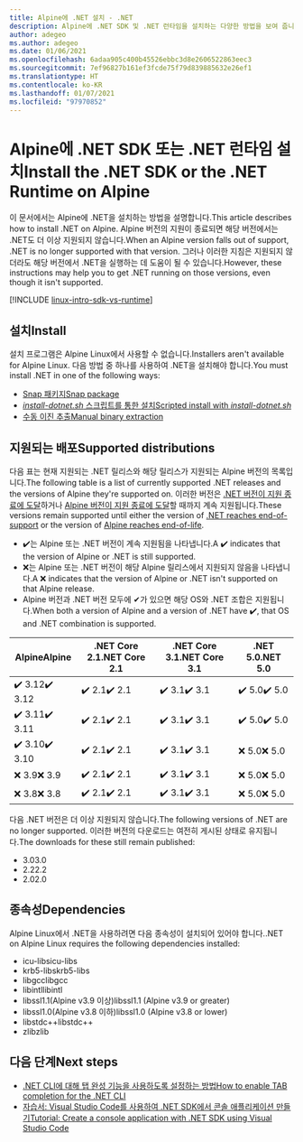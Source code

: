 ```yaml
---
title: Alpine에 .NET 설치 - .NET
description: Alpine에 .NET SDK 및 .NET 런타임을 설치하는 다양한 방법을 보여 줍니다.
author: adegeo
ms.author: adegeo
ms.date: 01/06/2021
ms.openlocfilehash: 6adaa905c400b45526ebbc3d8e2606522863eec3
ms.sourcegitcommit: 7ef96827b161ef3fcde75f79d839885632e26ef1
ms.translationtype: HT
ms.contentlocale: ko-KR
ms.lasthandoff: 01/07/2021
ms.locfileid: "97970852"
---
```

# <a name="install-the-net-sdk-or-the-net-runtime-on-alpine"></a><span data-ttu-id="31670-103">Alpine에 .NET SDK 또는 .NET 런타임 설치</span><span class="sxs-lookup"><span data-stu-id="31670-103">Install the .NET SDK or the .NET Runtime on Alpine</span></span>

<span data-ttu-id="31670-104">이 문서에서는 Alpine에 .NET을 설치하는 방법을 설명합니다.</span><span class="sxs-lookup"><span data-stu-id="31670-104">This article describes how to install .NET on Alpine.</span></span> <span data-ttu-id="31670-105">Alpine 버전의 지원이 종료되면 해당 버전에서는 .NET도 더 이상 지원되지 않습니다.</span><span class="sxs-lookup"><span data-stu-id="31670-105">When an Alpine version falls out of support, .NET is no longer supported with that version.</span></span> <span data-ttu-id="31670-106">그러나 이러한 지침은 지원되지 않더라도 해당 버전에서 .NET을 실행하는 데 도움이 될 수 있습니다.</span><span class="sxs-lookup"><span data-stu-id="31670-106">However, these instructions may help you to get .NET running on those versions, even though it isn't supported.</span></span>

[!INCLUDE [linux-intro-sdk-vs-runtime](includes/linux-intro-sdk-vs-runtime.md)]

## <a name="install"></a><span data-ttu-id="31670-107">설치</span><span class="sxs-lookup"><span data-stu-id="31670-107">Install</span></span>

<span data-ttu-id="31670-108">설치 프로그램은 Alpine Linux에서 사용할 수 없습니다.</span><span class="sxs-lookup"><span data-stu-id="31670-108">Installers aren't available for Alpine Linux.</span></span> <span data-ttu-id="31670-109">다음 방법 중 하나를 사용하여 .NET을 설치해야 합니다.</span><span class="sxs-lookup"><span data-stu-id="31670-109">You must install .NET in one of the following ways:</span></span>

- [<span data-ttu-id="31670-110">Snap 패키지</span><span class="sxs-lookup"><span data-stu-id="31670-110">Snap package</span></span>](linux-snap.md)
- [<span data-ttu-id="31670-111">_install-dotnet.sh_ 스크립트를 통한 설치</span><span class="sxs-lookup"><span data-stu-id="31670-111">Scripted install with _install-dotnet.sh_</span></span>](linux-scripted-manual.md#scripted-install)
- [<span data-ttu-id="31670-112">수동 이진 추출</span><span class="sxs-lookup"><span data-stu-id="31670-112">Manual binary extraction</span></span>](linux-scripted-manual.md#manual-install)

## <a name="supported-distributions"></a><span data-ttu-id="31670-113">지원되는 배포</span><span class="sxs-lookup"><span data-stu-id="31670-113">Supported distributions</span></span>

<span data-ttu-id="31670-114">다음 표는 현재 지원되는 .NET 릴리스와 해당 릴리스가 지원되는 Alpine 버전의 목록입니다.</span><span class="sxs-lookup"><span data-stu-id="31670-114">The following table is a list of currently supported .NET releases and the versions of Alpine they're supported on.</span></span> <span data-ttu-id="31670-115">이러한 버전은 [.NET 버전이 지원 종료에 도달](https://dotnet.microsoft.com/platform/support/policy/dotnet-core)하거나 [Alpine 버전이 지원 종료에 도달](https://wiki.alpinelinux.org/wiki/Alpine_Linux:Releases)할 때까지 계속 지원됩니다.</span><span class="sxs-lookup"><span data-stu-id="31670-115">These versions remain supported until either the version of [.NET reaches end-of-support](https://dotnet.microsoft.com/platform/support/policy/dotnet-core) or the version of [Alpine reaches end-of-life](https://wiki.alpinelinux.org/wiki/Alpine_Linux:Releases).</span></span>

- <span data-ttu-id="31670-116">✔️는 Alpine 또는 .NET 버전이 계속 지원됨을 나타냅니다.</span><span class="sxs-lookup"><span data-stu-id="31670-116">A ✔️ indicates that the version of Alpine or .NET is still supported.</span></span>
- <span data-ttu-id="31670-117">❌는 Alpine 또는 .NET 버전이 해당 Alpine 릴리스에서 지원되지 않음을 나타냅니다.</span><span class="sxs-lookup"><span data-stu-id="31670-117">A ❌ indicates that the version of Alpine or .NET isn't supported on that Alpine release.</span></span>
- <span data-ttu-id="31670-118">Alpine 버전과 .NET 버전 모두에 ✔가 있으면 해당 OS와 .NET 조합은 지원됩니다.</span><span class="sxs-lookup"><span data-stu-id="31670-118">When both a version of Alpine and a version of .NET have ✔️, that OS and .NET combination is supported.</span></span>

| <span data-ttu-id="31670-119">Alpine</span><span class="sxs-lookup"><span data-stu-id="31670-119">Alpine</span></span>  | <span data-ttu-id="31670-120">.NET Core 2.1</span><span class="sxs-lookup"><span data-stu-id="31670-120">.NET Core 2.1</span></span> | <span data-ttu-id="31670-121">.NET Core 3.1</span><span class="sxs-lookup"><span data-stu-id="31670-121">.NET Core 3.1</span></span> | <span data-ttu-id="31670-122">.NET 5.0</span><span class="sxs-lookup"><span data-stu-id="31670-122">.NET 5.0</span></span> |
|-------- |---------------|---------------|----------------|
| <span data-ttu-id="31670-123">✔️ 3.12</span><span class="sxs-lookup"><span data-stu-id="31670-123">✔️ 3.12</span></span> | <span data-ttu-id="31670-124">✔️ 2.1</span><span class="sxs-lookup"><span data-stu-id="31670-124">✔️ 2.1</span></span>        | <span data-ttu-id="31670-125">✔️ 3.1</span><span class="sxs-lookup"><span data-stu-id="31670-125">✔️ 3.1</span></span>        | <span data-ttu-id="31670-126">✔️ 5.0</span><span class="sxs-lookup"><span data-stu-id="31670-126">✔️ 5.0</span></span> |
| <span data-ttu-id="31670-127">✔️ 3.11</span><span class="sxs-lookup"><span data-stu-id="31670-127">✔️ 3.11</span></span> | <span data-ttu-id="31670-128">✔️ 2.1</span><span class="sxs-lookup"><span data-stu-id="31670-128">✔️ 2.1</span></span>        | <span data-ttu-id="31670-129">✔️ 3.1</span><span class="sxs-lookup"><span data-stu-id="31670-129">✔️ 3.1</span></span>        | <span data-ttu-id="31670-130">✔️ 5.0</span><span class="sxs-lookup"><span data-stu-id="31670-130">✔️ 5.0</span></span> |
| <span data-ttu-id="31670-131">✔️ 3.10</span><span class="sxs-lookup"><span data-stu-id="31670-131">✔️ 3.10</span></span> | <span data-ttu-id="31670-132">✔️ 2.1</span><span class="sxs-lookup"><span data-stu-id="31670-132">✔️ 2.1</span></span>        | <span data-ttu-id="31670-133">✔️ 3.1</span><span class="sxs-lookup"><span data-stu-id="31670-133">✔️ 3.1</span></span>        | <span data-ttu-id="31670-134">❌ 5.0</span><span class="sxs-lookup"><span data-stu-id="31670-134">❌ 5.0</span></span> |
| <span data-ttu-id="31670-135">❌ 3.9</span><span class="sxs-lookup"><span data-stu-id="31670-135">❌ 3.9</span></span>  | <span data-ttu-id="31670-136">✔️ 2.1</span><span class="sxs-lookup"><span data-stu-id="31670-136">✔️ 2.1</span></span>        | <span data-ttu-id="31670-137">✔️ 3.1</span><span class="sxs-lookup"><span data-stu-id="31670-137">✔️ 3.1</span></span>        | <span data-ttu-id="31670-138">❌ 5.0</span><span class="sxs-lookup"><span data-stu-id="31670-138">❌ 5.0</span></span> |
| <span data-ttu-id="31670-139">❌ 3.8</span><span class="sxs-lookup"><span data-stu-id="31670-139">❌ 3.8</span></span>  | <span data-ttu-id="31670-140">✔️ 2.1</span><span class="sxs-lookup"><span data-stu-id="31670-140">✔️ 2.1</span></span>        | <span data-ttu-id="31670-141">✔️ 3.1</span><span class="sxs-lookup"><span data-stu-id="31670-141">✔️ 3.1</span></span>        | <span data-ttu-id="31670-142">❌ 5.0</span><span class="sxs-lookup"><span data-stu-id="31670-142">❌ 5.0</span></span> |

<span data-ttu-id="31670-143">다음 .NET 버전은 더 이상 지원되지 않습니다.</span><span class="sxs-lookup"><span data-stu-id="31670-143">The following versions of .NET are no longer supported.</span></span> <span data-ttu-id="31670-144">이러한 버전의 다운로드는 여전히 게시된 상태로 유지됩니다.</span><span class="sxs-lookup"><span data-stu-id="31670-144">The downloads for these still remain published:</span></span>

- <span data-ttu-id="31670-145">3.0</span><span class="sxs-lookup"><span data-stu-id="31670-145">3.0</span></span>
- <span data-ttu-id="31670-146">2.2</span><span class="sxs-lookup"><span data-stu-id="31670-146">2.2</span></span>
- <span data-ttu-id="31670-147">2.0</span><span class="sxs-lookup"><span data-stu-id="31670-147">2.0</span></span>

## <a name="dependencies"></a><span data-ttu-id="31670-148">종속성</span><span class="sxs-lookup"><span data-stu-id="31670-148">Dependencies</span></span>

<span data-ttu-id="31670-149">Alpine Linux에서 .NET을 사용하려면 다음 종속성이 설치되어 있어야 합니다.</span><span class="sxs-lookup"><span data-stu-id="31670-149">.NET on Alpine Linux requires the following dependencies installed:</span></span>

- <span data-ttu-id="31670-150">icu-libs</span><span class="sxs-lookup"><span data-stu-id="31670-150">icu-libs</span></span>
- <span data-ttu-id="31670-151">krb5-libs</span><span class="sxs-lookup"><span data-stu-id="31670-151">krb5-libs</span></span>
- <span data-ttu-id="31670-152">libgcc</span><span class="sxs-lookup"><span data-stu-id="31670-152">libgcc</span></span>
- <span data-ttu-id="31670-153">libintl</span><span class="sxs-lookup"><span data-stu-id="31670-153">libintl</span></span>
- <span data-ttu-id="31670-154">libssl1.1(Alpine v3.9 이상)</span><span class="sxs-lookup"><span data-stu-id="31670-154">libssl1.1 (Alpine v3.9 or greater)</span></span>
- <span data-ttu-id="31670-155">libssl1.0(Alpine v3.8 이하)</span><span class="sxs-lookup"><span data-stu-id="31670-155">libssl1.0 (Alpine v3.8 or lower)</span></span>
- <span data-ttu-id="31670-156">libstdc++</span><span class="sxs-lookup"><span data-stu-id="31670-156">libstdc++</span></span>
- <span data-ttu-id="31670-157">zlib</span><span class="sxs-lookup"><span data-stu-id="31670-157">zlib</span></span>

## <a name="next-steps"></a><span data-ttu-id="31670-158">다음 단계</span><span class="sxs-lookup"><span data-stu-id="31670-158">Next steps</span></span>

- [<span data-ttu-id="31670-159">.NET CLI에 대해 탭 완성 기능을 사용하도록 설정하는 방법</span><span class="sxs-lookup"><span data-stu-id="31670-159">How to enable TAB completion for the .NET CLI</span></span>](../tools/enable-tab-autocomplete.md)
- [<span data-ttu-id="31670-160">자습서: Visual Studio Code를 사용하여 .NET SDK에서 콘솔 애플리케이션 만들기</span><span class="sxs-lookup"><span data-stu-id="31670-160">Tutorial: Create a console application with .NET SDK using Visual Studio Code</span></span>](../tutorials/with-visual-studio-code.md)

